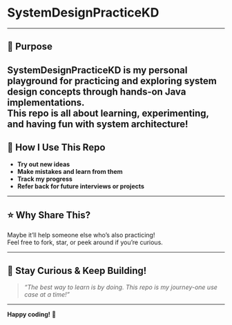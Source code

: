 # SystemDesignPracticeKD

---

## 🎯 Purpose

**SystemDesignPracticeKD** is my personal playground for practicing and exploring system design concepts through hands-on Java implementations.  
This repo is all about learning, experimenting, and having fun with system architecture!
---

## 📝 How I Use This Repo

- **Try out new ideas**
- **Make mistakes and learn from them**
- **Track my progress**
- **Refer back for future interviews or projects**

---

## ⭐️ Why Share This?

Maybe it’ll help someone else who’s also practicing!  
Feel free to fork, star, or peek around if you’re curious.

---

## 🙌 Stay Curious & Keep Building!

> _“The best way to learn is by doing. This repo is my journey-one use case at a time!”_

---

**Happy coding!** 🚀
